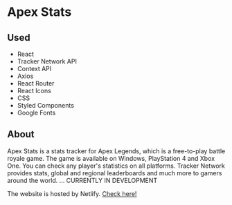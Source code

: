 # Apex Stats

## Used

- React
- Tracker Network API
- Context API
- Axios
- React Router
- React Icons
- CSS
- Styled Components
- Google Fonts

## About

Apex Stats is a stats tracker for Apex Legends, which is a free-to-play battle royale game. The game is available on Windows, PlayStation 4 and Xbox One. You can check any player's statistics on all platforms.
Tracker Network provides stats, global and regional leaderboards and much more to gamers around the world.
...
CURRENTLY IN DEVELOPMENT

The website is hosted by Netlify. [Check here!](https://apex-stats.netlify.com/)

